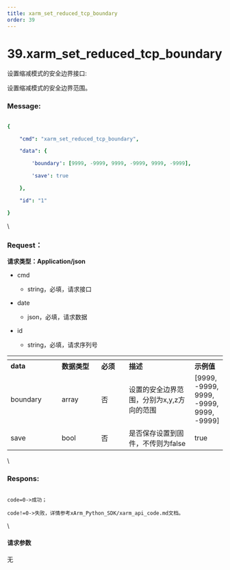 ```yaml
---
title: xarm_set_reduced_tcp_boundary
order: 39
---
```

# 39.xarm\_set\_reduced\_tcp\_boundary



 



设置缩减模式的安全边界接口:

设置缩减模式的安全边界范围。



### Message:  



```yaml

{

    "cmd": "xarm_set_reduced_tcp_boundary",

    "data": {

        'boundary': [9999, -9999, 9999, -9999, 9999, -9999],

        'save': true

    },

    "id": "1"

}

```



\





### Request：    



**请求类型：Application/json**



* cmd

  * string，必填，请求接口

* date

  * json，必填，请求数据

* id

  * string，必填，请求序列号



<table data-header-hidden><thead><tr><th width="121"></th><th width="97"></th><th width="67"></th><th width="194"></th><th></th></tr></thead><tbody><tr><td><strong>data</strong></td><td><strong>数据类型</strong></td><td><strong>必须</strong></td><td><strong>描述</strong></td><td><strong>示例值</strong></td></tr><tr><td>boundary</td><td>array</td><td>否</td><td>设置的安全边界范围，分别为x,y,z方向的范围</td><td>[9999, -9999, 9999, -9999, 9999, -9999]</td></tr><tr><td>save</td><td>bool</td><td>否</td><td>是否保存设置到固件，不传则为false</td><td>true</td></tr></tbody></table>



\





### Respons:     



```

code=0->成功；

code!=0->失败，详情参考xArm_Python_SDK/xarm_api_code.md文档。

```



\





#### 请求参数



无
